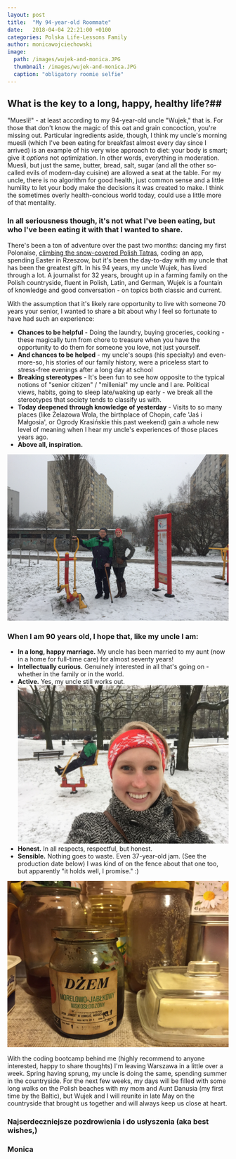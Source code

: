 ```yaml
---
layout: post
title:  "My 94-year-old Roommate"
date:   2018-04-04 22:21:00 +0100
categories: Polska Life-Lessons Family
author: monicawojciechowski
image:
  path: /images/wujek-and-monica.JPG
  thumbnail: /images/wujek-and-monica.JPG
  caption: "obligatory roomie selfie"
---
```


## What is the key to a long, happy, healthy life?##
"Muesli!" - at least according to my 94-year-old uncle "Wujek," that is. For those that don't know the magic of this oat and grain concoction, you're missing out. Particular ingredients aside, though, I think my uncle's morning muesli (which I've been eating for breakfast almost every day since I arrived) is an example of his very wise approach to diet: your body is smart; give it *options* not optimization. In other words, everything in moderation. Muesli, but just the same, butter, bread, salt, sugar (and all the other so-called evils of modern-day cuisine) are allowed a seat at the table. For my uncle, there is no algorithm for good health, just common sense and a little humility to let your body make the decisions it was created to make. I think the sometimes overly health-concious world today, could use a little more of that mentality.

### In all seriousness though, it's not what I've been eating, but who I've been eating it with that I wanted to share. ###
There's been a ton of adventure over the past two months: dancing my first Polonaise, [climbing the snow-covered Polish Tatras](./2018-03-25-Weekend-in-the-Tatras.md), coding an app, spending Easter in Rzeszow, but it's been the day-to-day with my uncle that has been the greatest gift. In his 94 years, my uncle Wujek, has lived through a lot. A journalist for 32 years, brought up in a farming family on the Polish countryside, fluent in Polish, Latin, and German, Wujek is a fountain of knowledge and good conversation - on topics both classic and current.

With the assumption that it's likely rare opportunity to live with someone 70 years your senior, I wanted to share a bit about why I feel so fortunate to have had such an experience:
* **Chances to be helpful** - Doing the laundry, buying groceries, cooking - these magically turn from chore to treasure when you have the opportunity to do them for someone you love, not just yourself.
* **And chances to be helped** - my uncle's soups (his specialty) and even-more-so, his stories of our family history, were a priceless start to stress-free evenings after a long day at school
* **Breaking stereotypes** - It's been fun to see how opposite to the typical notions of "senior citizen" / "millenial" my uncle and I are. Political views, habits, going to sleep late/waking up early - we break all the stereotypes that society tends to classify us with.
* **Today deepened through knowledge of yesterday** - Visits to so many places (like Żelazowa Wola, the birthplace of Chopin, cafe 'Jaś i Małgosia', or Ogrody Krasińskie this past weekend) gain a whole new level of meaning when I hear my uncle's experiences of those places years ago.
* **Above all, inspiration.**

<img src="/images/wujek-and-monica-snow.jpg" class="align-left" alt="">

### When I am 90 years old, I hope that, like my uncle I am: ###
* **In a long, happy marriage.** My uncle has been married to my aunt (now in a home for full-time care) for almost seventy years!
* **Intellectually curious.** Genuinely interested in all that's going on - whether in the family or in the world.
* **Active.** Yes, my uncle still works out. <img src="/images/wujek-working-out.jpg" class="align-right" alt="">
* **Honest.** In all respects, respectful, but honest.
* **Sensible.** Nothing goes to waste. Even 37-year-old jam. (See the production date below) I was kind of on the fence about that one too, but apparently "it holds well, I promise." :)
<img src="/images/dzem-jam-old.jpg" class="align-right" alt="">

With the coding bootcamp behind me (highly recommend to anyone interested, happy to share thoughts) I'm leaving Warszawa in a little over a week. Spring having sprung, my uncle is doing the same, spending summer in the countryside. For the next few weeks, my days will be filled with some long walks on the Polish beaches with my mom and Aunt Danusia (my first time by the Baltic), but Wujek and I will reunite in late May on the countryside that brought us together and will always keep us close at heart.

### Najserdeczniejsze pozdrowienia i do usłyszenia (aka best wishes,)

### Monica